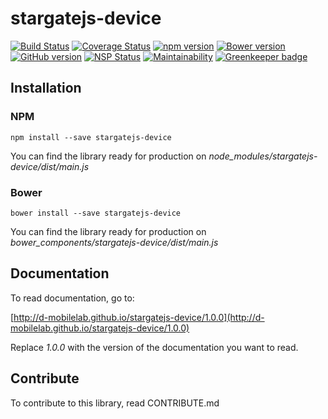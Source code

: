 # stargatejs-device

[![Build Status](https://travis-ci.org/D-Mobilelab/stargatejs-device.svg?branch=master&v=2)](https://travis-ci.org/D-Mobilelab/stargatejs-device)
[![Coverage Status](https://coveralls.io/repos/github/D-Mobilelab/stargatejs-device/badge.svg?branch=master&v=1)](https://coveralls.io/github/D-Mobilelab/stargatejs-device?branch=master)
[![npm version](https://badge.fury.io/js/stargatejs-device.svg)](https://badge.fury.io/js/stargatejs-device)
[![Bower version](https://badge.fury.io/bo/stargatejs-device.svg)](https://badge.fury.io/bo/stargatejs-device)
[![GitHub version](https://badge.fury.io/gh/D-Mobilelab%2Fstargatejs-device.svg)](https://badge.fury.io/gh/D-Mobilelab%2Fstargatejs-device)
[![NSP Status](https://nodesecurity.io/orgs/docomo-digital/projects/910ba047-b37d-4398-8fb0-79563f145c01/badge)](https://nodesecurity.io/orgs/docomo-digital/projects/910ba047-b37d-4398-8fb0-79563f145c01)
[![Maintainability](https://api.codeclimate.com/v1/badges/25786c6a284c7a97919b/maintainability)](https://codeclimate.com/github/D-Mobilelab/stargatejs-device/maintainability) [![Greenkeeper badge](https://badges.greenkeeper.io/D-Mobilelab/stargatejs-device.svg)](https://greenkeeper.io/)

## Installation

### NPM

```
npm install --save stargatejs-device
```
You can find the library ready for production on <i>node_modules/stargatejs-device/dist/main.js</i>

### Bower

```
bower install --save stargatejs-device
```
You can find the library ready for production on <i>bower_components/stargatejs-device/dist/main.js</i>


## Documentation

To read documentation, go to: 

[http://d-mobilelab.github.io/stargatejs-device/1.0.0](http://d-mobilelab.github.io/stargatejs-device/1.0.0)

Replace <i>1.0.0</i> with the version of the documentation you want to read.

## Contribute

To contribute to this library, read CONTRIBUTE.md